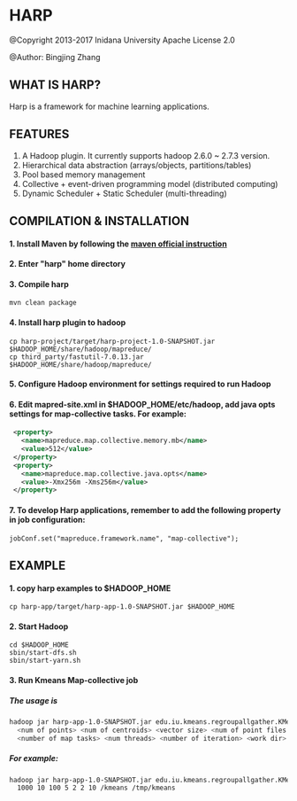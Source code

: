 # HARP

@Copyright 2013-2017 Inidana University
Apache License 2.0

@Author: Bingjing Zhang

## WHAT IS HARP?
Harp is a framework for machine learning applications.

## FEATURES
1. A Hadoop plugin. It currently supports hadoop 2.6.0 ~ 2.7.3 version.
2. Hierarchical data abstraction (arrays/objects, partitions/tables)
3. Pool based memory management
4. Collective + event-driven programming model (distributed computing)
5. Dynamic Scheduler + Static Scheduler (multi-threading)

## COMPILATION & INSTALLATION

#### 1. Install Maven by following the [maven official instruction](http://maven.apache.org/install.html)
#### 2. Enter "harp" home directory
#### 3. Compile harp
    mvn clean package

#### 4. Install harp plugin to hadoop
    cp harp-project/target/harp-project-1.0-SNAPSHOT.jar $HADOOP_HOME/share/hadoop/mapreduce/
    cp third_party/fastutil-7.0.13.jar $HADOOP_HOME/share/hadoop/mapreduce/

#### 5. Configure Hadoop environment for settings required to run Hadoop

#### 6. Edit mapred-site.xml in $HADOOP_HOME/etc/hadoop, add java opts settings for map-collective tasks. For example:
  ```xml
   <property>
     <name>mapreduce.map.collective.memory.mb</name>
     <value>512</value>
   </property>
   <property>
     <name>mapreduce.map.collective.java.opts</name>
     <value>-Xmx256m -Xms256m</value>
   </property>
   ```

#### 7. To develop Harp applications, remember to add the following property in job configuration:
    jobConf.set("mapreduce.framework.name", "map-collective");

## EXAMPLE

#### 1. copy harp examples to $HADOOP_HOME
    cp harp-app/target/harp-app-1.0-SNAPSHOT.jar $HADOOP_HOME

#### 2. Start Hadoop
    cd $HADOOP_HOME
    sbin/start-dfs.sh
    sbin/start-yarn.sh

#### 3. Run Kmeans Map-collective job
##### The usage is
```bash
hadoop jar harp-app-1.0-SNAPSHOT.jar edu.iu.kmeans.regroupallgather.KMeansLauncher
  <num of points> <num of centroids> <vector size> <num of point files per worker>
  <number of map tasks> <num threads> <number of iteration> <work dir> <local points dir>
```
##### For example:
```bash
hadoop jar harp-app-1.0-SNAPSHOT.jar edu.iu.kmeans.regroupallgather.KMeansLauncher
  1000 10 100 5 2 2 10 /kmeans /tmp/kmeans
```
